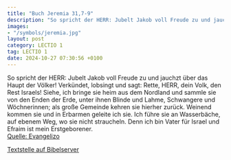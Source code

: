 ```yaml
---
title: "Buch Jeremia 31,7-9"
description: "So spricht der HERR: Jubelt Jakob voll Freude zu und jauchzt über das Haupt der Völker! Verkündet, lobsingt und sagt: Rette, HERR, dein Volk, den Rest Israels! Siehe, ich bringe sie heim aus dem Nordland und sammle sie von den Enden der Erde, unter ihnen Blinde und Lahme, Schwang...."
images:
- "/symbols/jeremia.jpg"
layout: post
category: LECTIO 1
tag: LECTIO 1
date: 2024-10-27 07:30:56 +0100
---
```

So spricht der HERR: Jubelt Jakob voll Freude zu und jauchzt über das Haupt der Völker! Verkündet, lobsingt und sagt: Rette, HERR, dein Volk, den Rest Israels!
Siehe, ich bringe sie heim aus dem Nordland und sammle sie von den Enden der Erde, unter ihnen Blinde und Lahme, Schwangere und Wöchnerinnen; als große Gemeinde kehren sie hierher zurück.<!--more-->
Weinend kommen sie und in Erbarmen geleite ich sie. Ich führe sie an Wasserbäche, auf ebenem Weg, wo sie nicht straucheln. Denn ich bin Vater für Israel und Efraim ist mein Erstgeborener.<br>
[Quelle: Evangelizo](https://evangeliumtagfuertag.org/DE/gospel)

[Textstelle auf Bibelserver](https://www.bibleserver.com/EU/Jeremia31,7-9)
